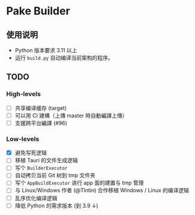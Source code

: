 # Pake Builder

## 使用说明

- Python 版本要求 3.11 以上
- 运行 `build.py` 自动编译当前架构的程序。

## TODO

### High-levels

- [ ] 共享编译缓存 (target)
- [ ] 可以用 CI 建構（上傳 master 時自動編譯上傳）
- [ ] 支援跨平台編譯 (#96)

### Low-levels

- [x] 避免写死逻辑
- [ ] 移植 Tauri 的文件生成逻辑
- [ ] 写个 `BuilderExecutor`
- [ ] 自动拷贝当前 Git 树到 tmp 文件夹
- [ ] 写个 `AppBuildExecutor` 进行 app 面的建置与 tmp 管理
- [ ] 与 Linux/Windows 作者 (@Tlntin) 合作移植 Windows / Linux 的编译逻辑
- [ ] 乱序优化编译逻辑
- [ ] 降低 Python 的需求版本 (到 3.9 ↓)
